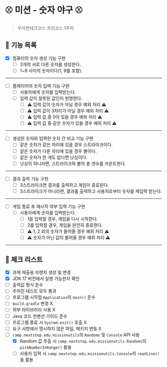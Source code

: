 # ⚾️ 미션 - 숫자 야구 ⚾️

> 우아한테크코스 프리코스 1주차

## 🚀 기능 목록

- [X] 컴퓨터의 숫자 생성 기능 구현
    - [ ] 3개의 서로 다른 숫자를 생성한다.
    - [ ] 1~9 사이의 숫자이다(1, 9를 포함).

---

- [ ] 플레이어의 숫자 입력 기능 구현
    - [ ] 사용자에게 숫자를 입력받는다.
    - [ ] 입력 값이 잘못된 값인지 판명한다.
        - [ ] ⚠️ 입력 값이 숫자가 아닐 경우 예외 처리 ⚠️
        - [ ] ⚠️ 입력 값이 3자리가 아닐 경우 예외 처리 ⚠️
        - [ ] ⚠️ 입력 값 중 0이 있을 경우 예외 처리 ⚠️
        - [ ] ⚠️ 입력 값 중 같은 숫자가 있을 경우 예외 처리 ⚠️

---

- [ ] 생성된 숫자와 입력한 숫자 간 비교 기능 구현
    - [ ] 같은 숫자가 같은 자리에 있을 경우 스트라이크이다.
    - [ ] 같은 숫자가 다른 자리에 있을 경우 볼이다.
    - [ ] 같은 숫자가 한 개도 없다면 낫싱이다.
    - [ ] 낫싱이 아니라면, 스트라이크와 볼의 총 갯수를 카운트한다.

---

- [ ] 결과 출력 기능 구현
    - [ ] 3스트라이크면 결과를 출력하고 게임이 종료된다.
    - [ ] 3스트라이크가 아니라면, 결과를 출력하고 사용자로부터 숫자를 재입력 받는다.

---

- [ ] 게임 종료 후 재시작 여부 입력 기능 구현
    - [ ] 사용자에게 숫자를 입력받는다.
        - [ ] 1을 입력할 경우, 게임을 다시 시작한다.
        - [ ] 2를 입력할 경우, 게임을 완전히 종료한다.
        - [ ] ⚠️ 1, 2 외의 숫자가 들어올 경우 예외 처리 ⚠️
        - [ ] ⚠️ 숫자가 아닌 값이 들어올 경우 예외 처리 ⚠️

---

## 🚨 체크 리스트

- [X] 과제 제출용 브랜치 생성 및 변경
- [X] JDK 17 버전에서 실행 가능한지 확인
- [ ] 출력값 형식 준수
- [ ] 주어진 테스트 모두 통과
- [ ] 프로그램 시작점 `Application`의 `main()` 준수
- [ ] `build.gradle` 변경 X
- [ ] 외부 라이브러리 사용 X
- [ ] Java 코드 컨벤션 가이드 준수
- [ ] 프로그램 종료 시 `System.exit()` 호출 X
- [ ] 요구 사항에서 명시하지 않은 파일, 패키지 변동 X
- [ ] `camp.nextstep.edu.missionutils`의 `Randoms` 및 `Console` API 사용
    - [X] Random 값 추출 시 `camp.nextstep.edu.missionutils.Randoms`의 `pickNumberInRange()` 활용
    - [ ] 사용자 입력 시 `camp.nextstep.edu.missionutils.Console`의 `readLine()`을 활용